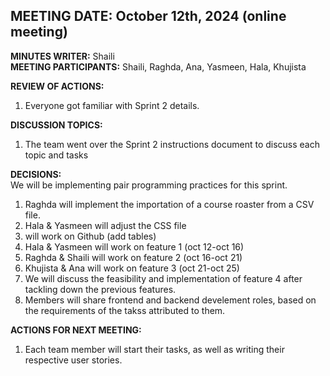 ## **MEETING DATE:** October 12th, 2024  (online meeting)

**MINUTES WRITER:** Shaili  
**MEETING PARTICIPANTS:** Shaili, Raghda, Ana, Yasmeen, Hala, Khujista

**REVIEW OF ACTIONS:**
  1. Everyone got familiar with Sprint 2 details.

**DISCUSSION TOPICS:**
  1. The team went over the Sprint 2 instructions document to discuss each topic and tasks
  
**DECISIONS:**  
We will be implementing pair programming practices for this sprint.  
  1. Raghda will implement the importation of a course roaster from a CSV file.
  2. Hala & Yasmeen will adjust the CSS file 
  3.   will work on Github (add tables)
  4. Hala & Yasmeen will work on feature 1 (oct 12-oct 16)
  5. Raghda & Shaili  will work on feature 2 (oct 16-oct 21)
  6. Khujista & Ana  will work on feature 3 (oct 21-oct 25)
  7. We will discuss the feasibility and implementation of feature 4 after tackling down the previous features.
  8. Members will share frontend and backend develement roles, based on the requirements of the takss attributed to them. 


**ACTIONS FOR NEXT MEETING:**
  1. Each team member will start their tasks, as well as writing their respective user stories. 
